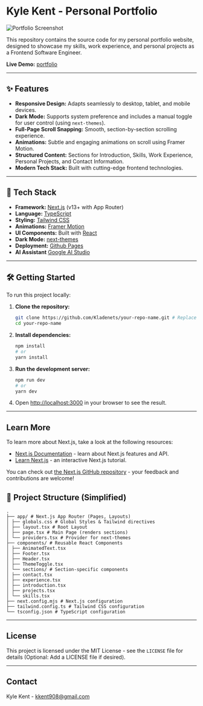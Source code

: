 # Kyle Kent - Personal Portfolio

![Portfolio Screenshot](placeholder.png) <!-- Optional: Replace placeholder.png with an actual screenshot link after deploying or locally -->

This repository contains the source code for my personal portfolio website, designed to showcase my skills, work experience, and personal projects as a Frontend Software Engineer.

**Live Demo:** [portfolio](https://kladenets.github.io/portfolio/) <!-- Replace with your actual deployment link -->

---

## ✨ Features

- **Responsive Design:** Adapts seamlessly to desktop, tablet, and mobile devices.
- **Dark Mode:** Supports system preference and includes a manual toggle for user control (using `next-themes`).
- **Full-Page Scroll Snapping:** Smooth, section-by-section scrolling experience.
- **Animations:** Subtle and engaging animations on scroll using Framer Motion.
- **Structured Content:** Sections for Introduction, Skills, Work Experience, Personal Projects, and Contact Information.
- **Modern Tech Stack:** Built with cutting-edge frontend technologies.

---

## 🚀 Tech Stack

- **Framework:** [Next.js](https://nextjs.org/) (v13+ with App Router)
- **Language:** [TypeScript](https://www.typescriptlang.org/)
- **Styling:** [Tailwind CSS](https://tailwindcss.com/)
- **Animations:** [Framer Motion](https://www.framer.com/motion/)
- **UI Components:** Built with [React](https://reactjs.org/)
- **Dark Mode:** [next-themes](https://github.com/pacocoursey/next-themes)
- **Deployment:** [Github Pages](https://docs.github.com/en/pages)
- **AI Assistant** [Google AI Studio](https://aistudio.google.com/welcome)

---

## 🛠️ Getting Started

To run this project locally:

1.  **Clone the repository:**

    ```bash
    git clone https://github.com/Kladenets/your-repo-name.git # Replace with your repo URL
    cd your-repo-name
    ```

2.  **Install dependencies:**

    ```bash
    npm install
    # or
    yarn install
    ```

3.  **Run the development server:**

    ```bash
    npm run dev
    # or
    yarn dev
    ```

4.  Open [http://localhost:3000](http://localhost:3000) in your browser to see the result.

---

## Learn More

To learn more about Next.js, take a look at the following resources:

- [Next.js Documentation](https://nextjs.org/docs) - learn about Next.js features and API.
- [Learn Next.js](https://nextjs.org/learn) - an interactive Next.js tutorial.

You can check out [the Next.js GitHub repository](https://github.com/vercel/next.js) - your feedback and contributions are welcome!

## 📂 Project Structure (Simplified)
```
.
├── app/ # Next.js App Router (Pages, Layouts)
│ ├── globals.css # Global Styles & Tailwind directives
│ ├── layout.tsx # Root Layout
│ ├── page.tsx # Main Page (renders sections)
│ └── providers.tsx # Provider for next-themes
├── components/ # Reusable React Components
│ ├── AnimatedText.tsx
│ ├── Footer.tsx
│ ├── Header.tsx
│ ├── ThemeToggle.tsx
│ └── sections/ # Section-specific components
│ ├── contact.tsx
│ ├── experience.tsx
│ ├── introduction.tsx
│ ├── projects.tsx
│ └── skills.tsx
├── next.config.mjs # Next.js configuration
├── tailwind.config.ts # Tailwind CSS configuration
└── tsconfig.json # TypeScript configuration
```
---

## License

This project is licensed under the MIT License - see the `LICENSE` file for details (Optional: Add a LICENSE file if desired).

---

## Contact

Kyle Kent - [kkent908@gmail.com](mailto:kkent908@gmail.com)
